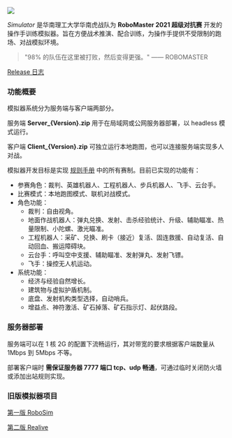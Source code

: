 ![](Images/Simulatior.png)

*Simulator* 是华南理工大学华南虎战队为 **RoboMaster 2021 超级对抗赛** 开发的操作手训练模拟器。旨在方便战术推演、配合训练，为操作手提供不受限制的跑场、对战模拟环境。

> "98% 的队伍在这里被打败，然后变得更强。" —— ROBOMASTER

[Release 日志](Releases.md)

### 功能概要

模拟器系统分为服务端与客户端两部分。

服务端 **Server_{Version}.zip** 用于在局域网或公网服务器部署，以 headless 模式运行。

客户端 **Client_{Version}.zip** 可独立运行本地跑图，也可以连接服务端实现多人对战。

模拟器开发目标是实现 [规则手册](https://www.robomaster.com/zh-CN/resource/pages/announcement/1191) 中的所有赛制。目前已实现的功能有：

+ 参赛角色：裁判、英雄机器人、工程机器人、步兵机器人、飞手、云台手。
+ 比赛模式：本地跑图模式、联机对战模式。
+ 角色功能：
  + 裁判：自由视角。
  + 地面作战机器人：弹丸兑换、发射、击杀经验统计、升级、辅助瞄准、热量限制、小陀螺、激光瞄准。
  + 工程机器人：采矿、兑换、刷卡（接近）复活、固连救援、自动复活、自动回血、搬运障碍块。
  + 云台手：呼叫空中支援、辅助瞄准、发射弹丸、发射飞镖。
  + 飞手：操控无人机运动。
+ 系统功能：
  + 经济与经验自然增长。
  + 建筑物与虚拟护盾机制。
  + 底盘、发射机构类型选择，自动哨兵。
  + 增益点、神符激活、矿石掉落、矿石指示灯、起伏路段。

### 服务器部署

服务端可以在 1 核 2G 的配置下流畅运行，其对带宽的要求根据客户端数量从 1Mbps 到 5Mbps 不等。

部署客户端时 **需保证服务器 7777 端口 tcp、udp 畅通**，可通过临时关闭防火墙或添加出站规则实现。

### 旧版模拟器项目

[第一版 RoboSim](https://github.com/scutbot/RoboSim) 

[第二版 Realive](https://github.com/scutbot/Realive)